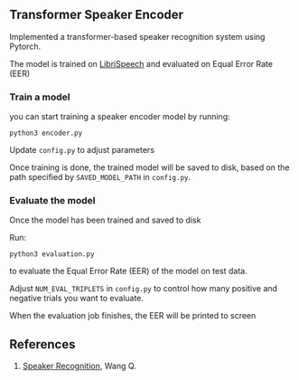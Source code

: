 ## Transformer Speaker Encoder

Implemented a transformer-based speaker recognition system using Pytorch.

The model is trained on [LibriSpeech](https://www.openslr.org/12) and evaluated on Equal Error Rate (EER)

### Train a model

you can start training a speaker encoder model by running:

```
python3 encoder.py
```

Update `config.py` to adjust parameters

Once training is done, the trained model will be saved to disk, based on the path specified by `SAVED_MODEL_PATH` in `config.py`.

### Evaluate the model

Once the model has been trained and saved to disk

Run:

```
python3 evaluation.py
```
to evaluate the Equal Error Rate (EER) of the model on test data.


Adjust `NUM_EVAL_TRIPLETS` in `config.py` to control how many positive and negative trials you want to evaluate.

When the evaluation job finishes, the EER will be printed to screen

## References
1. [Speaker Recognition](https://www.udemy.com/course/speaker-recognition/?couponCode=ACCAGE0923), Wang Q.

